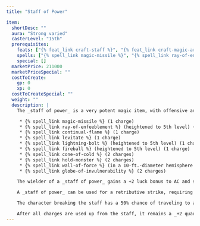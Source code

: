 ```yaml
---
title: "Staff of Power"

item:
  shortDesc: ""
  aura: "Strong varied"
  casterLevel: "15th"
  prerequisites:
    feats: ["{% feat_link craft-staff %}", "{% feat_link craft-magic-arms-and-armor %}"]
    spells: ["{% spell_link magic-missile %}", "{% spell_link ray-of-enfeeblement %} (heightened to 5th level)", "{% spell_link continual-flame %}", "{% spell_link levitate %}", "{% spell_link fireball %} (heightened to 5th level)", "{% spell_link lightning-bolt %} (heightened to 5th level)", "{% spell_link cone-of-cold %}", "{% spell_link hold-monster %}", "{% spell_link wall-of-force %}", "{% spell_link globe-of-invulnerability %}"]
    special: []
  marketPrice: 211000
  marketPriceSpecial: ""
  costToCreate:
    gp: 0
    xp: 0
  costToCreateSpecial: ""
  weight: ""
  description: |
    The _staff of power_ is a very potent magic item, with offensive and defensive abilities. It is usually topped with a glistening gem, its shaft straight and smooth. It has the following powers:

     * {% spell_link magic-missile %} (1 charge)
     * {% spell_link ray-of-enfeeblement %} (heightened to 5th level) (1 charge)
     * {% spell_link continual-flame %} (1 charge)
     * {% spell_link levitate %} (1 charge)
     * {% spell_link lightning-bolt %} (heightened to 5th level) (1 charge)
     * {% spell_link fireball %} (heightened to 5th level) (1 charge)
     * {% spell_link cone-of-cold %} (2 charges)
     * {% spell_link hold-monster %} (2 charges)
     * {% spell_link wall-of-force %} (in a 10-ft.-diameter hemisphere around the caster only) (2 charges)
     * {% spell_link globe-of-invulnerability %} (2 charges)

    The wielder of a _staff of power_ gains a +2 luck bonus to AC and saving throws. The staff is also a _+2 quarterstaff %}", and its wielder may use it to smite opponents. If 1 charge is expended (as a free action), the staff causes double damage (&times;3 on a critical hit) for 1 round.

    A _staff of power_ can be used for a retributive strike, requiring it to be broken by its wielder. (If this breaking of the staff is purposeful and declared by the wielder, it can be performed as a standard action that does not require the wielder to make a Strength check.) All charges currently in the staff are instantly released in a 30-foot radius. All within 2 squares of the broken staff take points of damage equal to 8 &times; the number of charges in the staff, those 3 or 4 squares away take 6 &times; the number of charges in damage, and those 5 or 6 squares distant take 4 &times; the number of charges in damage. All those affected can make DC 17 Reflex saves to reduce the damage by half.

    The character breaking the staff has a 50% chance of traveling to another plane of existence, but if he does not, the explosive release of spell energy destroys him. Only certain items, including the _staff of the magi_ and the _staff of power %}", are capable of being used for a retributive strike.

    After all charges are used up from the staff, it remains a _+2 quarterstaff_. (Once empty of charges, it cannot be used for a retributive strike.)
---
```


